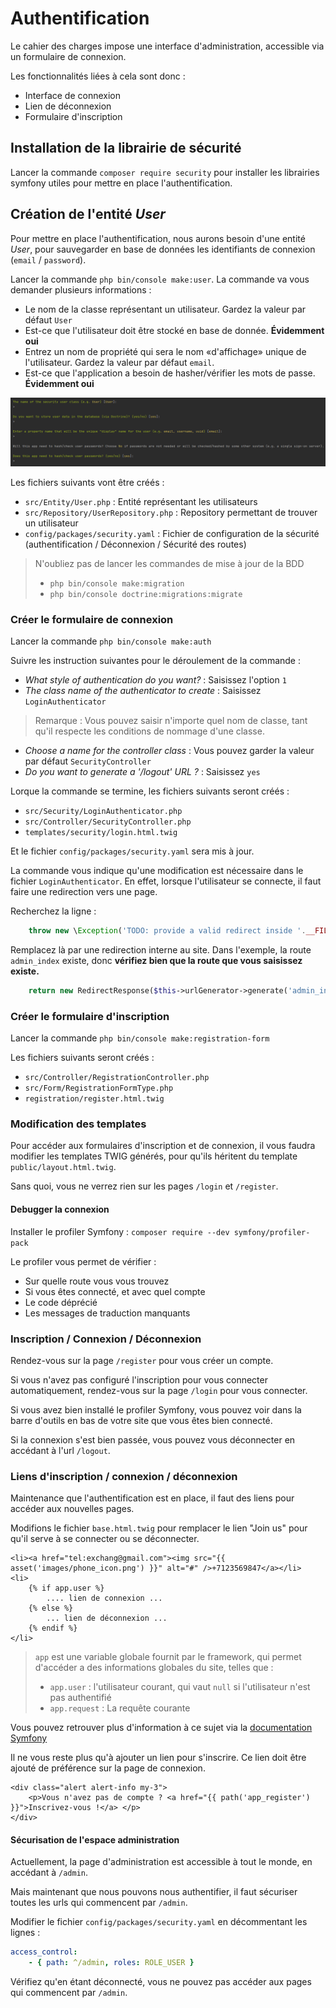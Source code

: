 # Authentification

Le cahier des charges impose une interface d'administration, accessible via un formulaire de connexion.

Les fonctionnalités liées à cela sont donc : 
* Interface de connexion
* Lien de déconnexion
* Formulaire d'inscription

## Installation de la librairie de sécurité

Lancer la commande `composer require security` pour installer les librairies symfony utiles pour mettre en place l'authentification.

## Création de l'entité _User_

Pour mettre en place l'authentification, nous aurons besoin d'une entité _User_, pour sauvegarder en base de données les identifiants de connexion (`email` / `password`).

Lancer la commande `php bin/console make:user`.
La commande va vous demander plusieurs informations : 
* Le nom de la classe représentant un utilisateur. Gardez la valeur par défaut `User`
* Est-ce que l'utilisateur doit être stocké en base de donnée. **Évidemment oui**
* Entrez un nom de propriété qui sera le nom «d'affichage» unique de l'utilisateur. Gardez la valeur par défaut `email`.
* Est-ce que l'application a besoin de hasher/vérifier les mots de passe. **Évidemment oui** 

![Export Config](imgs/make_user.PNG)

Les fichiers suivants vont être créés : 
* `src/Entity/User.php` : Entité représentant les utilisateurs
* `src/Repository/UserRepository.php` : Repository permettant de trouver un utilisateur
* `config/packages/security.yaml` : Fichier de configuration de la sécurité (authentification / Déconnexion / Sécurité des routes)

> N'oubliez pas de lancer les commandes de mise à jour de la BDD 
> * `php bin/console make:migration`
> * `php bin/console doctrine:migrations:migrate`

### Créer le formulaire de connexion

Lancer la commande `php bin/console make:auth` 

Suivre les instruction suivantes pour le déroulement de la commande : 

* _What style of authentication do you want?_  : Saisissez l'option `1`
* _The class name of the authenticator to create_ : Saisissez `LoginAuthenticator` 
> Remarque : Vous pouvez saisir n'importe quel nom de classe, tant qu'il respecte les conditions de nommage d'une classe.
* _Choose a name for the controller class_ : Vous pouvez garder la valeur par défaut `SecurityController`
* _Do you want to generate a '/logout' URL ?_ : Saisissez `yes`

Lorque la commande se termine, les fichiers suivants seront créés : 
* `src/Security/LoginAuthenticator.php`
* `src/Controller/SecurityController.php`
* `templates/security/login.html.twig`

Et le fichier `config/packages/security.yaml` sera mis à jour.

La commande vous indique qu'une modification est nécessaire dans le fichier `LoginAuthenticator`.
En effet, lorsque l'utilisateur se connecte, il faut faire une redirection vers une page.

Recherchez la ligne :  
```php
    throw new \Exception('TODO: provide a valid redirect inside '.__FILE__);
```
Remplacez là par une redirection interne au site. Dans l'exemple, la route `admin_index` existe, donc **vérifiez bien que la route que vous saisissez existe.**
```php
    return new RedirectResponse($this->urlGenerator->generate('admin_index'));
```

### Créer le formulaire d'inscription

Lancer la commande `php bin/console make:registration-form`

Les fichiers suivants seront créés : 
* `src/Controller/RegistrationController.php`
* `src/Form/RegistrationFormType.php`
* `registration/register.html.twig`

### Modification des templates

Pour accéder aux formulaires d'inscription et de connexion, il vous faudra modifier les templates TWIG générés, pour qu'ils héritent du template `public/layout.html.twig`.

Sans quoi, vous ne verrez rien sur les pages `/login` et `/register`.

#### Debugger la connexion

Installer le profiler Symfony : `composer require --dev symfony/profiler-pack`

Le profiler vous permet de vérifier :
* Sur quelle route vous vous trouvez
* Si vous êtes connecté, et avec quel compte
* Le code déprécié
* Les messages de traduction manquants

### Inscription / Connexion / Déconnexion

Rendez-vous sur la page `/register` pour vous créer un compte.

Si vous n'avez pas configuré l'inscription pour vous connecter automatiquement, rendez-vous sur la page `/login` pour vous connecter.

Si vous avez bien installé le profiler Symfony, vous pouvez voir dans la barre d'outils en bas de votre site que vous êtes bien connecté.

Si la connexion s'est bien passée, vous pouvez vous déconnecter en accédant à l'url `/logout`.


### Liens d'inscription / connexion / déconnexion 

Maintenance que l'authentification est en place, il faut des liens pour accéder aux nouvelles pages.

Modifions le fichier `base.html.twig` pour remplacer le lien "Join us" pour qu'il serve à se connecter ou se déconnecter.

```twig
<li><a href="tel:exchang@gmail.com"><img src="{{ asset('images/phone_icon.png') }}" alt="#" />+7123569847</a></li>
<li>
    {% if app.user %}
        .... lien de connexion ...
    {% else %}
        ... lien de déconnexion ...
    {% endif %}
</li>
``` 

> `app` est une variable globale fournit par le framework, qui permet d'accéder a des informations globales du site, telles que :
> * `app.user` : l'utilisateur courant, qui vaut `null` si l'utilisateur n'est pas authentifié
> * `app.request` : La requête courante

Vous pouvez retrouver plus d'information à ce sujet via la [documentation Symfony](https://symfony.com/doc/4.0/templating/app_variable.html)

Il ne vous reste plus qu'à ajouter un lien pour s'inscrire.
Ce lien doit être ajouté de préférence sur la page de connexion.

```twig
<div class="alert alert-info my-3">
    <p>Vous n'avez pas de compte ? <a href="{{ path('app_register') }}">Inscrivez-vous !</a> </p>
</div>
```

#### Sécurisation de l'espace administration

Actuellement, la page d'administration est accessible à tout le monde, en accédant à `/admin`.

Mais maintenant que nous pouvons nous authentifier, il faut sécuriser toutes les urls qui commencent par `/admin`.

Modifier le fichier `config/packages/security.yaml` en décommentant les lignes : 
```yaml
access_control:
    - { path: ^/admin, roles: ROLE_USER }
```

Vérifiez qu'en étant déconnecté, vous ne pouvez pas accéder aux pages qui commencent par `/admin`.

